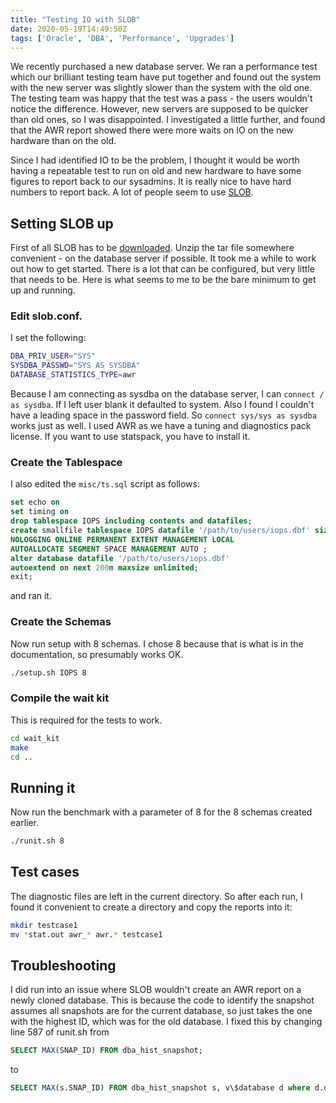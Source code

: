 ```yaml
---
title: "Testing IO with SLOB"
date: 2020-05-19T14:49:50Z
tags: ['Oracle', 'DBA', 'Performance', 'Upgrades']
---
```


We recently purchased a new database server. We ran a performance test which our brilliant testing
team have put together and found out the system with the new server was slightly slower than the 
system with the old one. The testing team was happy that the test was a pass - the users wouldn't
notice the difference. However, new servers are supposed to be quicker than old ones, so I was
disappointed. I investigated a little further, and found that the AWR report showed there were
more waits on IO on the new hardware than on the old.

Since I had identified IO to be the problem, I thought it would be worth having a repeatable 
test to run on old and new hardware to have some figures to report back to our sysadmins. It is really
nice to have hard numbers to report back.
A lot of people seem to use [SLOB](https://kevinclosson.net/2012/02/06/introducing-slob-the-silly-little-oracle-benchmark/).


## Setting SLOB up

First of all SLOB has to be [downloaded](https://kevinclosson.net/slob/).
Unzip the tar file somewhere convenient - on the database server if possible.
It took me a while to work out how to get started. There is a lot that can be 
configured, but very little that needs to be. Here is what seems to me to be
the bare minimum to get up and running.

### Edit slob.conf. 

I set the following:

```bash
DBA_PRIV_USER="SYS"
SYSDBA_PASSWD="SYS AS SYSDBA"
DATABASE_STATISTICS_TYPE=awr
```

Because I am connecting as sysdba on the database server, I can `connect / as sysdba`.
If I left user blank it defaulted to system. Also I found I couldn't have a leading
space in the password field. So `connect sys/sys as sysdba` works just as well.
I used AWR as we have a tuning and diagnostics pack license.
If you want to use statspack, you have to install it.

### Create the Tablespace
I also edited the `misc/ts.sql` script as follows:
```sql
set echo on
set timing on
drop tablespace IOPS including contents and datafiles;
create smallfile tablespace IOPS datafile '/path/to/users/iops.dbf' size 1G 
NOLOGGING ONLINE PERMANENT EXTENT MANAGEMENT LOCAL 
AUTOALLOCATE SEGMENT SPACE MANAGEMENT AUTO ;
alter database datafile '/path/to/users/iops.dbf' 
autoextend on next 200m maxsize unlimited;
exit;
```
and ran it. 

### Create the Schemas
Now run setup with 8 schemas. I chose 8 because that is what is in the documentation, so presumably works OK.

```bash
./setup.sh IOPS 8
```
### Compile the wait kit

This is required for the tests to work.
```bash
cd wait_kit
make
cd ..
```

## Running it

Now run the benchmark with a parameter of 8 for the 8 schemas created earlier.
```bash
./runit.sh 8
```

## Test cases

The diagnostic files are left in the current directory. So after each run, I found it
convenient to create a directory and copy the reports into it:
```bash
mkdir testcase1
mv *stat.out awr_* awr.* testcase1
```


## Troubleshooting

I did run into an issue where SLOB wouldn't create an AWR report on a newly cloned database. This 
is because the code to identify the snapshot assumes all snapshots are for the current database,
so just takes the one with the highest ID, which was for the old database. I fixed this by
changing line 587 of runit.sh from
```sql
SELECT MAX(SNAP_ID) FROM dba_hist_snapshot;
```
to
```sql
SELECT MAX(s.SNAP_ID) FROM dba_hist_snapshot s, v\$database d where d.dbid = s.dbid;
```
